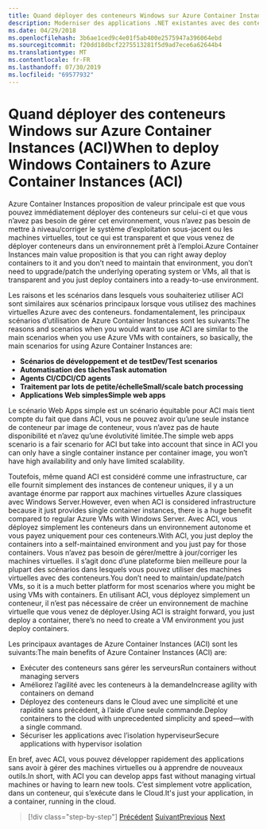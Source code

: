 ```yaml
---
title: Quand déployer des conteneurs Windows sur Azure Container Instances (ACI)
description: Moderniser des applications .NET existantes avec des conteneurs Cloud et Windows Azure | Quand déployer des conteneurs Windows sur Azure Container Instances (ACI)
ms.date: 04/29/2018
ms.openlocfilehash: 3b6ae1ced9c4e01f5ab400e2575947a396064ebd
ms.sourcegitcommit: f20dd18dbcf2275513281f5d9ad7ece6a62644b4
ms.translationtype: MT
ms.contentlocale: fr-FR
ms.lasthandoff: 07/30/2019
ms.locfileid: "69577932"
---
```

# <a name="when-to-deploy-windows-containers-to-azure-container-instances-aci"></a><span data-ttu-id="21075-103">Quand déployer des conteneurs Windows sur Azure Container Instances (ACI)</span><span class="sxs-lookup"><span data-stu-id="21075-103">When to deploy Windows Containers to Azure Container Instances (ACI)</span></span>

<span data-ttu-id="21075-104">Azure Container Instances proposition de valeur principale est que vous pouvez immédiatement déployer des conteneurs sur celui-ci et que vous n’avez pas besoin de gérer cet environnement, vous n’avez pas besoin de mettre à niveau/corriger le système d’exploitation sous-jacent ou les machines virtuelles, tout ce qui est transparent et que vous venez de déployer conteneurs dans un environnement prêt à l’emploi.</span><span class="sxs-lookup"><span data-stu-id="21075-104">Azure Container Instances main value proposition is that you can right away deploy containers to it and you don’t need to maintain that environment, you don’t need to upgrade/patch the underlying operating system or VMs, all that is transparent and you just deploy containers into a ready-to-use environment.</span></span>

<span data-ttu-id="21075-105">Les raisons et les scénarios dans lesquels vous souhaiteriez utiliser ACI sont similaires aux scénarios principaux lorsque vous utilisez des machines virtuelles Azure avec des conteneurs. fondamentalement, les principaux scénarios d’utilisation de Azure Container Instances sont les suivants:</span><span class="sxs-lookup"><span data-stu-id="21075-105">The reasons and scenarios when you would want to use ACI are similar to the main scenarios when you use Azure VMs with containers, so basically, the main scenarios for using Azure Container Instances are:</span></span>

- <span data-ttu-id="21075-106">**Scénarios de développement et de test**</span><span class="sxs-lookup"><span data-stu-id="21075-106">**Dev/Test scenarios**</span></span>
- <span data-ttu-id="21075-107">**Automatisation des tâches**</span><span class="sxs-lookup"><span data-stu-id="21075-107">**Task automation**</span></span>
- <span data-ttu-id="21075-108">**Agents CI/CD**</span><span class="sxs-lookup"><span data-stu-id="21075-108">**CI/CD agents**</span></span>
- <span data-ttu-id="21075-109">**Traitement par lots de petite/échelle**</span><span class="sxs-lookup"><span data-stu-id="21075-109">**Small/scale batch processing**</span></span>
- <span data-ttu-id="21075-110">**Applications Web simples**</span><span class="sxs-lookup"><span data-stu-id="21075-110">**Simple web apps**</span></span>

<span data-ttu-id="21075-111">Le scénario Web Apps simple est un scénario équitable pour ACI mais tient compte du fait que dans ACI, vous ne pouvez avoir qu’une seule instance de conteneur par image de conteneur, vous n’avez pas de haute disponibilité et n’avez qu’une évolutivité limitée.</span><span class="sxs-lookup"><span data-stu-id="21075-111">The simple web apps scenario is a fair scenario for ACI but take into account that since in ACI you can only have a single container instance per container image, you won’t have high availability and only have limited scalability.</span></span>

<span data-ttu-id="21075-112">Toutefois, même quand ACI est considéré comme une infrastructure, car elle fournit simplement des instances de conteneur uniques, il y a un avantage énorme par rapport aux machines virtuelles Azure classiques avec Windows Server.</span><span class="sxs-lookup"><span data-stu-id="21075-112">However, even when ACI is considered infrastructure because it just provides single container instances, there is a huge benefit compared to regular Azure VMs with Windows Server.</span></span> <span data-ttu-id="21075-113">Avec ACI, vous déployez simplement les conteneurs dans un environnement autonome et vous payez uniquement pour ces conteneurs.</span><span class="sxs-lookup"><span data-stu-id="21075-113">With ACI, you just deploy the containers into a self-maintained environment and you just pay for those containers.</span></span> <span data-ttu-id="21075-114">Vous n’avez pas besoin de gérer/mettre à jour/corriger les machines virtuelles. il s’agit donc d’une plateforme bien meilleure pour la plupart des scénarios dans lesquels vous pouvez utiliser des machines virtuelles avec des conteneurs.</span><span class="sxs-lookup"><span data-stu-id="21075-114">You don’t need to maintain/update/patch VMs, so it is a much better platform for most scenarios where you might be using VMs with containers.</span></span> <span data-ttu-id="21075-115">En utilisant ACI, vous déployez simplement un conteneur, il n’est pas nécessaire de créer un environnement de machine virtuelle que vous venez de déployer.</span><span class="sxs-lookup"><span data-stu-id="21075-115">Using ACI is straight forward, you just deploy a container, there’s no need to create a VM environment you just deploy containers.</span></span>

<span data-ttu-id="21075-116">Les principaux avantages de Azure Container Instances (ACI) sont les suivants:</span><span class="sxs-lookup"><span data-stu-id="21075-116">The main benefits of Azure Container Instances (ACI) are:</span></span>

- <span data-ttu-id="21075-117">Exécuter des conteneurs sans gérer les serveurs</span><span class="sxs-lookup"><span data-stu-id="21075-117">Run containers without managing servers</span></span>
- <span data-ttu-id="21075-118">Améliorez l’agilité avec les conteneurs à la demande</span><span class="sxs-lookup"><span data-stu-id="21075-118">Increase agility with containers on demand</span></span>
- <span data-ttu-id="21075-119">Déployez des conteneurs dans le Cloud avec une simplicité et une rapidité sans précédent, à l’aide d’une seule commande.</span><span class="sxs-lookup"><span data-stu-id="21075-119">Deploy containers to the cloud with unprecedented simplicity and speed—with a single command.</span></span>
- <span data-ttu-id="21075-120">Sécuriser les applications avec l’isolation hyperviseur</span><span class="sxs-lookup"><span data-stu-id="21075-120">Secure applications with hypervisor isolation</span></span>

<span data-ttu-id="21075-121">En bref, avec ACI, vous pouvez développer rapidement des applications sans avoir à gérer des machines virtuelles ou à apprendre de nouveaux outils.</span><span class="sxs-lookup"><span data-stu-id="21075-121">In short, with ACI you can develop apps fast without managing virtual machines or having to learn new tools.</span></span> <span data-ttu-id="21075-122">C’est simplement votre application, dans un conteneur, qui s’exécute dans le Cloud.</span><span class="sxs-lookup"><span data-stu-id="21075-122">It's just your application, in a container, running in the cloud.</span></span>

> [!div class="step-by-step"]
> <span data-ttu-id="21075-123">[Précédent](when-to-deploy-windows-containers-to-azure-vms-iaas-cloud.md)
> [Suivant](when-to-deploy-windows-containers-to-azure-container-service-kubernetes.md)</span><span class="sxs-lookup"><span data-stu-id="21075-123">[Previous](when-to-deploy-windows-containers-to-azure-vms-iaas-cloud.md)
[Next](when-to-deploy-windows-containers-to-azure-container-service-kubernetes.md)</span></span>

